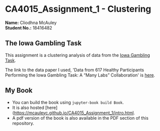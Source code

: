 # CA4015_Assignment_1 - Clustering

**Name:** Cliodhna McAuley <br>
**Student No.:** 18416482

## The Iowa Gambling Task

This assignment is a clustering analysis of data from the [Iowa Gambling Task](https://en.wikipedia.org/wiki/Iowa_gambling_task).

The link to the data paper I used, 'Data from 617 Healthy Participants Performing the Iowa Gambling Task: A “Many Labs” Collaboration' is [here](https://openpsychologydata.metajnl.com/articles/10.5334/jopd.ak/).



## My Book

* You can build the book using `jupyter-book build Book`.
* It is also hosted [here](https://mcauleyc.github.io/CA4015_Assignment_1/intro.html.
* A pdf version of the book is also available in the PDF section of this repository.
